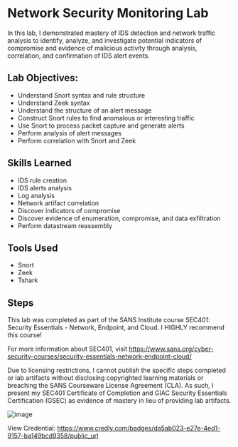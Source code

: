 # Network Security Monitoring Lab
In this lab, I demonstrated mastery of IDS detection and network traffic analysis to identify, analyze, and investigate potential indicators of compromise 
and evidence of malicious activity through analysis, correlation, and confirmation of IDS alert events.

## Lab Objectives:
- Understand Snort syntax and rule structure
- Understand Zeek syntax
- Understand the structure of an alert message
- Construct Snort rules to find anomalous or interesting traffic
- Use Snort to process packet capture and generate alerts
- Perform analysis of alert messages
- Perform correlation with Snort and Zeek

## Skills Learned
- IDS rule creation
- IDS alerts analysis
- Log analysis
- Network artifact correlation
- Discover indicators of compromise
- Discover evidence of enumeration, compromise, and data exfiltration
- Perform datastream reassembly

## Tools Used
- Snort
- Zeek
- Tshark

## Steps
This lab was completed as part of the SANS Institute course SEC401: Security Essentials - Network, Endpoint, and Cloud. I HIGHLY recommend this course!

For more information about SEC401, visit https://www.sans.org/cyber-security-courses/security-essentials-network-endpoint-cloud/

Due to licensing restrictions, I cannot publish the specific steps completed or lab artifacts without disclosing copyrighted learning materials or 
breaching the SANS Courseware License Agreement (CLA). As such, I present my SEC401 Certificate of Completion and  GIAC Security Essentials Certification
(GSEC) as evidence of mastery in lieu of providing lab artifacts. 

![image](https://github.com/user-attachments/assets/ed273ded-5410-4937-bfe6-a128e77aa878)


View Credential: https://www.credly.com/badges/da5ab023-e27e-4ed1-9157-ba149bcd9358/public_url
